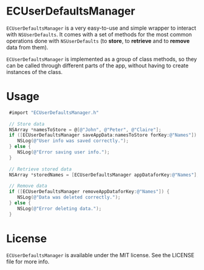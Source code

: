 ECUserDefaultsManager
===================

`ECUserDefaultsManager` is a very easy-to-use and simple wrapper to interact with `NSUserDefaults`. 
It comes with a set of methods for the most common operations done with `NSUserDefaults` (to **store**,
to **retrieve** and to **remove** data from them).
 
`ECUserDefaultsManager` is implemented as a group of class methods, so they can be called through different 
 parts of the app, without having to create instances of the class.

 
Usage
=====
```Objective-C
 #import "ECUserDefaultsManager.h"
 
 // Store data
 NSArray *namesToStore = @[@"John", @"Peter", @"Claire"];
 if ([ECUserDefaultsManager saveAppData:namesToStore forKey:@"Names"]) {
    NSLog(@"User info was saved correctly.");
 } else {
    NSLog(@"Error saving user info.");
 }
 
 // Retrieve stored data
 NSArray *storedNames = [ECUserDefaultsManager appDataforKey:@"Names"];
 
 // Remove data
 if ([ECUserDefaultsManager removeAppDataforKey:@"Names"]) {
    NSLog(@"Data was deleted correctly.");
 } else {
    NSLog(@"Error deleting data.");
 }
```


License
=======

`ECUserDefaultsManager` is available under the MIT license. See the LICENSE file for more info.
